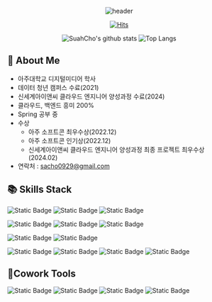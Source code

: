 
<div align='center'>

![header](https://capsule-render.vercel.app/api?type=Waving&color=50C2FF&height=150&section=header&text=SUAH&fontColor=ffffff&fontSize=70&animation=fadeIn&fontAlignY=55&desc=%20&descAlignY=62&descAlign=62)


[![Hits](https://hits.seeyoufarm.com/api/count/incr/badge.svg?url=https%3A%2F%2Fgithub.com%2FSuah-Cho&count_bg=%23FF3A3A&title_bg=%23FFBBBB&icon=smugmug.svg&icon_color=%23FFFFFF&title=Hits&edge_flat=true)](https://hits.seeyoufarm.com)


![SuahCho's github stats](https://github-readme-stats.vercel.app/api?username=Suah-Cho&show_icons=true&theme=tokyonight)
![Top Langs](https://github-readme-stats.vercel.app/api/top-langs/?username=Suah-Cho&layout=compact&theme=tokyonight)



</div>

## 👋 About Me
- 아주대학교 디지털미디어 학사
- 데이터 청년 캠퍼스 수료(2021)
- 신세계아이앤씨 클라우드 엔지니어 양성과정 수료(2024)
- 클라우드, 백엔드 흥미 200%
- Spring 공부 중
- 수상
  - 아주 소프트콘 최우수상(2022.12)
  - 아주 소프트콘 인기상(2022.12)
  - 신세계아이앤씨 클라우드 엔지니어 양성과정 최종 프로젝트 최우수상(2024.02)
- 연락처 : sacho0929@gmail.com


## 📚 Skills Stack 
  
  ![Static Badge](https://img.shields.io/badge/Python-3776AB?style=flat&logo=python&logoColor=white)
  ![Static Badge](https://img.shields.io/badge/Flask-%23000000?style=flat&logo=flask&logoColor=white)
  ![Static Badge](https://img.shields.io/badge/Java-007396?style=flat&logo=java&logoColor=white)


  ![Static Badge](https://img.shields.io/badge/React-%2361DAFB?style=flat&logo=react&logoColor=white)
  ![Static Badge](https://img.shields.io/badge/HTML5-E34F26?style=flat&logo=html5&logoColor=white)
  ![Static Badge](https://img.shields.io/badge/CSS3-1572B6?style=flat&logo=css3&logoColor=white)
  
  ![Static Badge](https://img.shields.io/badge/MySQL-4479A1?style=flat&logo=mysql&logoColor=white)
  ![Static Badge](https://img.shields.io/badge/PostgreSQL-%234169E1?style=flat&logo=postgresql&logoColor=white)
  
  ![Static Badge](https://img.shields.io/badge/Docker-%232496ED?style=flat&logo=docker&logoColor=white)
  ![Static Badge](https://img.shields.io/badge/Kubernetes-%23326CE5?style=flat&logo=kubernetes&logoColor=white)
  ![Static Badge](https://img.shields.io/badge/Terraform-%23844FBA?style=flat&logo=terraform&logoColor=white)
  ![Static Badge](https://img.shields.io/badge/Amazon%20AWS-%23232F3E?style=flat&logo=amazonaws&logoColor=white)
  

  

## 🤝Cowork Tools
  
  ![Static Badge](https://img.shields.io/badge/GitHub-%23181717?style=flat&logo=github&logoColor=white)
  ![Static Badge](https://img.shields.io/badge/Discord-%235865F2?style=flat&logo=discord&logoColor=white)
  ![Static Badge](https://img.shields.io/badge/Notion-000000?style=flat&logo=notion&logoColor=white)
  ![Static Badge](https://img.shields.io/badge/Slack-4a154b?style=flat&logo=slack&logoColor=white)
  

